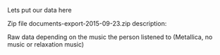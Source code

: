 Lets put our data here

Zip file documents-export-2015-09-23.zip description:

Raw data depending on the music the person listened to (Metallica, no music or relaxation music)
